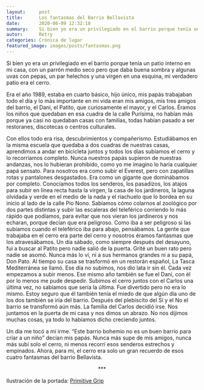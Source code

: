 ```yaml
---
layout:     post
title:      Los fantasmas del Barrio Bellavista
date:       2020-06-09 12:32:18
summary:    Si bien yo era un privilegiado en el barrio porque tenía un patio interno en mi casa, con un parrón medio seco pero que daba buena sombra y algunas uvas con pepas, un par helechos y una virgen en una esquina, mi verdadero patio era el cerro.
autor:      Retry
categories: Crónica de lugar
featured_image: images/posts/fantasmas.png
---
```



Si bien yo era un privilegiado en el barrio porque tenía un patio interno en mi casa, con un parrón medio seco pero que daba buena sombra y algunas uvas con pepas, un par helechos y una virgen en una esquina, mi verdadero patio era el cerro.

Era el año 1989, estaba en cuarto básico, hijo único, mis papás trabajaban todo el día y lo más importante en mi vida eran mis amigos, mis tres amigos del barrio, el Dani, el Patito, que curiosamente el mayor, y el Carlos. Éramos los niños que quedaban en esa cuadra de la calle Purísima, no habían más porque ya casi no quedaban casas con familias, todas habían pasado a ser restoranes, discotecas o centros culturales.

Con ellos todo era risa, descubrimientos y compañerismo. Estudiábamos en la misma escuela que quedaba a dos cuadras de nuestras casas, aprendimos a andar en bicicleta juntos y todos los días subíamos el cerro y lo recorríamos completo. Nunca nuestros papás supieron de nuestras andanzas, nos lo hubieran prohibido, como yo me imagino lo haría cualquier papá sensato. Para nosotros era como subir el Everest, pero con zapatillas rotas y pantalones desgastados. Era como un gigante que dominábamos por completo. Conocíamos todos los senderos, los pasadizos, los atajos para subir en línea recta hasta la virgen, la casa de los jardineros, la laguna olvidada y verde en el medio de la nada y el riachuelo que lo bordea en su inicio al lado de la calle Pio Nono. Sabíamos cómo colarnos al zoológico por dos partes distintas y subir las escaleras del teleférico corriendo lo más rápido que podíamos, para evitar que nos vieran los jardineros y nos echaran, porque decían que era peligroso. Como iba a ser peligroso si las subíamos cuando el teleférico iba para abajo, pensábamos. La gente que trabajaba en el cerro era parte del cerro y nosotros éramos fantasmas que los atravesábamos. Un día sábado, como siempre después del desayuno, fui a buscar al Patito pero nadie salió de la puerta. Grité un buen rato pero nadie se asomó. Nunca más lo vi, ni a sus hermanos grandes ni a su papá, Don Pato. Al tiempo su casa se trasformó en un restorán español, La Tasca Mediterránea se llamó. Ese día no subimos, nos dio lata ir sin él. Cada vez empezamos a subir menos. Ese mismo año también se fue el Dani, con él por lo menos me pude despedir. Subimos el cerro juntos con el Carlos una última vez, no sabíamos que sería la última. Fue divertido pero no era lo mismo. Estoy seguro que él también tenía el miedo de que algún día uno de los dos también se iría del barrio. Después del plebiscito del Sí y el No el barrio se transformó aún más. La familia del Carlos decidió irse. Nos juntamos en la puerta de mi casa y nos dimos un abrazo. No nos dijimos muchas cosas, ya todo lo habíamos dicho creciendo juntos.

Un día me tocó a mí irme. “Este barrio bohemio no es un buen barrio para criar a un niño” decían mis papás. Nunca más supe de mis amigos, nunca más subí solo el cerro, ni menos recorrí esos senderos estrechos y empinados. Ahora, para mí, el cerro era solo un gran recuerdo de esos cuatro fantasmas del barrio Bellavista.

<center> *** </center>

Ilustración de la portada: [Primitive Grip](https://www.primitivegrip.com/)
